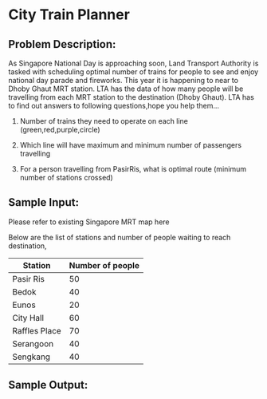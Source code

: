 # City Train Planner 

## Problem Description:
   As Singapore National Day is approaching soon, Land Transport Authority is tasked with  scheduling optimal number of trains for people to see and enjoy national day parade and fireworks. This year it is happening to near to Dhoby Ghaut MRT station. LTA has the data of how many people will be travelling from each MRT station to the destination (Dhoby Ghaut).
LTA has to find out answers to following questions,hope you help them...

1) Number of trains they need to operate on each line (green,red,purple,circle)

2) Which line will have maximum and minimum number of passengers travelling

3) For a person travelling from PasirRis, what is optimal route (minimum number of 
   stations crossed)



## Sample Input:

Please refer to existing Singapore MRT map here

Below are the list of stations and number of people waiting to reach destination,


| Station | Number of people |
| ------| --------|
| Pasir Ris | 50 |
|Bedok|40|
|Eunos|20|
|City Hall|60|
|Raffles Place|70|
|Serangoon|40|
|Sengkang|40|

## Sample Output:

